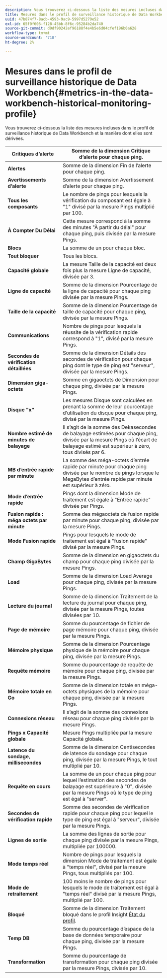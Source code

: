 ```yaml
---
description: Vous trouverez ci-dessous la liste des mesures incluses dans le profil de surveillance historique de Data Workbench et la manière dont elles sont dérivées.
title: Mesures dans le profil de surveillance historique de Data Workbench
uuid: 47b874f7-8acb-4593-9ac9-5997d5279e52
exl-id: 65f0f605-f128-45bb-8f6c-95284b2da740
source-git-commit: d9df90242ef96188f4e4b5e6d04cfef196b0a628
workflow-type: tm+mt
source-wordcount: '718'
ht-degree: 2%

---
```


# Mesures dans le profil de surveillance historique de Data Workbench{#metrics-in-the-data-workbench-historical-monitoring-profile}

Vous trouverez ci-dessous la liste des mesures incluses dans le profil de surveillance historique de Data Workbench et la manière dont elles sont dérivées.

| **Critiques d’alerte** | Somme de la dimension Critique d’alerte pour chaque ping. |
|---|---|
| **Alertes** | Somme de la dimension Fin de l’alerte pour chaque ping. |
| **Avertissements d’alerte** | Somme de la dimension Avertissement d’alerte pour chaque ping. |
| **Tous les composants** | Le nombre de pings pour lesquels la vérification du composant est égale à &quot;1&quot; divisé par la mesure Pings multiplié par 100. |
| **À Compter Du Délai** | Cette mesure correspond à la somme des minutes &quot;À partir du délai&quot; pour chaque ping, puis divisée par la mesure Pings. |
| **Blocs** | La somme de un pour chaque bloc. |
| **Tout bloquer** | Tous les blocs. |
| **Capacité globale** | La mesure Taille de la capacité est deux fois plus la mesure Ligne de capacité, divisée par 3. |
| **Ligne de capacité** | Somme de la dimension Pourcentage de la ligne de capacité pour chaque ping divisée par la mesure Pings. |
| **Taille de la capacité** | Somme de la dimension Pourcentage de taille de capacité pour chaque ping, divisée par la mesure Pings. |
| **Communications** | Nombre de pings pour lesquels la réussite de la vérification rapide correspond à &quot;1&quot;, divisé par la mesure Pings. |
| **Secondes de vérification détaillées** | Somme de la dimension Détails des secondes de vérification pour chaque ping dont le type de ping est &quot;serveur&quot;, divisée par la mesure Pings. |
| **Dimension giga-octets** | Somme en gigaoctets de Dimension pour chaque ping, divisée par la mesure Pings. |
| **Disque &quot;x&quot;** | Les mesures Disque sont calculées en prenant la somme de leur pourcentage d’utilisation du disque pour chaque ping, divisé par la mesure Pings. |
| **Nombre estimé de minutes de balayage** | Il s’agit de la somme des Dekasecondes de balayage estimées pour chaque ping, divisée par la mesure Pings où l’écart de balayage estimé est supérieur à zéro, tous divisés par 6. |
| **MB d’entrée rapide par minute** | La somme des méga-octets d’entrée rapide par minute pour chaque ping divisée par le nombre de pings lorsque le MegaBytes d’entrée rapide par minute est supérieur à zéro. |
| **Mode d’entrée rapide** | Pings dont la dimension Mode de traitement est égale à &quot;Entrée rapide&quot; divisée par Pings. |
| **Fusion rapide : méga octets par minute** | Somme des mégaoctets de fusion rapide par minute pour chaque ping, divisée par la mesure Pings. |
| **Mode Fusion rapide** | Pings pour lesquels le mode de traitement est égal à &quot;fusion rapide&quot; divisé par la mesure Pings. |
| **Champ GigaBytes** | Somme de la dimension en gigaoctets du champ pour chaque ping divisée par la mesure Pings. |
| **Load** | Somme de la dimension Load Average pour chaque ping, divisée par la mesure Pings. |
| **Lecture du journal** | Somme de la dimension Traitement de la lecture du journal pour chaque ping, divisée par la mesure Pings, toutes divisées par 10. |
| **Page de mémoire** | Somme du pourcentage de fichier de page mémoire pour chaque ping, divisée par la mesure Pings. |
| **Mémoire physique** | Somme de la dimension Pourcentage physique de la mémoire pour chaque ping, divisée par la mesure Pings. |
| **Requête mémoire** | Somme du pourcentage de requête de mémoire pour chaque ping, divisée par la mesure Pings. |
| **Mémoire totale en Go** | Somme de la dimension totale en méga-octets physiques de la mémoire pour chaque ping, divisée par la mesure Pings. |
| **Connexions réseau** | Il s’agit de la somme des connexions réseau pour chaque ping divisée par la mesure Pings. |
| **Pings x Capacité globale** | Mesure Pings multipliée par la mesure Capacité globale. |
| **Latence du sondage, millisecondes** | Somme de la dimension Centisecondes de latence du sondage pour chaque ping, divisée par la mesure Pings, le tout multiplié par 10. |
| **Requête en cours** | La somme de un pour chaque ping pour lequel l’estimation des secondes de balayage est supérieure à &quot;0&quot;, divisée par la mesure Pings où le type de ping est égal à &quot;server&quot;. |
| **Secondes de vérification rapide** | Somme des secondes de vérification rapide pour chaque ping pour lequel le type de ping est égal à &quot;serveur&quot;, divisée par la mesure Pings. |
| **Lignes de sortie** | La somme des lignes de sortie pour chaque ping divisée par la mesure Pings, multipliée par 100000. |
| **Mode temps réel** | Nombre de pings pour lesquels la dimension Mode de traitement est égale à &quot;temps réel&quot;, divisé par la mesure Pings, tous multipliés par 100. |
| **Mode de retraitement** | 100 moins le nombre de pings pour lesquels le mode de traitement est égal à &quot;temps réel&quot; divisé par la mesure Pings, multiplié par 100. |
| **Bloqué** | Somme de la dimension Traitement bloqué dans le profil Insight [État du profil](../../../home/monitoring-installation/monitoring-appendix/monitoring-profile-status.md#concept-d4cd7da41c8a42bab4aea25418264e64). |
| **Temp DB** | Somme du pourcentage d’espace de la base de données temporaire pour chaque ping, divisée par la mesure Pings. |
| **Transformation** | Somme du pourcentage de transformation pour chaque ping divisée par la mesure Pings, divisée par 10. |
